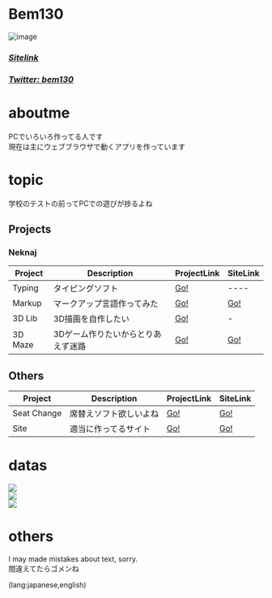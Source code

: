 # Bem130
![image](https://user-images.githubusercontent.com/79097169/201515771-73b6f301-5b63-4817-9b6d-1a3a02a0e94d.png)

### [*Sitelink*](https://bem130.github.io) 
### [*Twitter: bem130*](https://twitter.com/bem130) 

# aboutme
PCでいろいろ作ってる人です  
現在は主にウェブブラウザで動くアプリを作っています  

# topic
学校のテストの前ってPCでの遊びが捗るよね

## Projects 

### Neknaj

| Project | Description | ProjectLink | SiteLink |
| -- | -- | -- | -- |
| Typing | タイピングソフト | [Go!](https://github.com/bem130/typing) | ---- |
| Markup | マークアップ言語作ってみた | [Go!](https://github.com/bem130/markup) | [Go!](https://bem130.github.io/markup/editor) |
| 3D Lib | 3D描画を自作したい | [Go!](https://github.com/neknaj/3d) | - |
| 3D Maze | 3Dゲーム作りたいからとりあえず迷路 | [Go!](https://github.com/neknaj/maze) | [Go!](https://neknaj.github.io/maze/3d) |

## Others

| Project | Description | ProjectLink | SiteLink |
| -- | -- | -- | -- |
| Seat Change | 席替えソフト欲しいよね | [Go!](https://github.com/bem130/seat-change) | [Go!](https://bem130.github.io/seat-change) |
| Site | 適当に作ってるサイト | [Go!](https://github.com/bem130/mainsite) | [Go!](https://bem130.github.io/mainsite/) |

# datas

![](https://github-profile-summary-cards.vercel.app/api/cards/profile-details?username=bem130)  
![](https://github-readme-stats.vercel.app/api?username=bem130&count_private=true&show_icons=true)  
![](https://github-readme-stats.vercel.app/api/top-langs/?username=bem130&layout=compact)  

# others
I may made mistakes about text, sorry.  
間違えてたらゴメンね  
  
  (lang:japanese,english)
